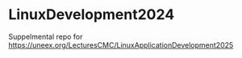 # LinuxDevelopment2024
Suppelmental repo for https://uneex.org/LecturesCMC/LinuxApplicationDevelopment2025
